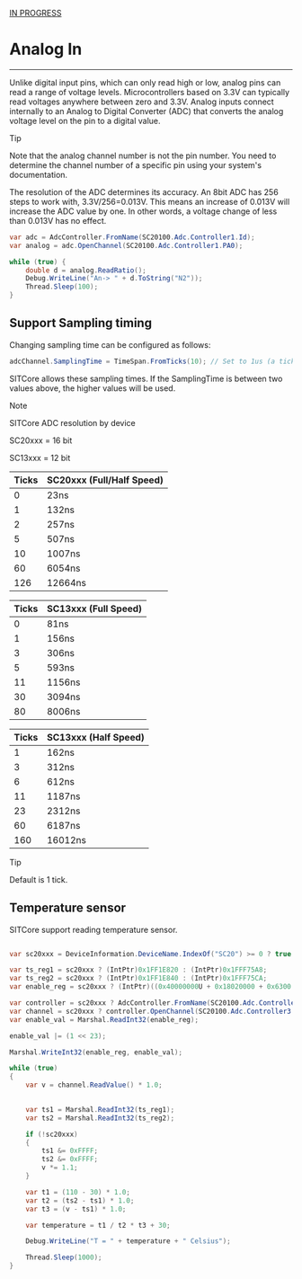[IN PROGRESS](error.md) 
# Analog In
---
Unlike digital input pins, which can only read high or low, analog pins can read a range of voltage levels.  Microcontrollers based on 3.3V can typically read voltages anywhere between zero and 3.3V. Analog inputs connect internally to an Analog to Digital Converter (ADC) that converts the analog voltage level on the pin to a digital value.

> [!Tip]
> Note that the analog channel number is not the pin number. You need to determine the channel number of a specific pin using your system's documentation.

The resolution of the ADC determines its accuracy. An 8bit ADC has 256 steps to work with, 3.3V/256=0.013V. This means an increase of 0.013V will increase the ADC value by one. In other words, a voltage change of less than 0.013V has no effect.

```cs
var adc = AdcController.FromName(SC20100.Adc.Controller1.Id);
var analog = adc.OpenChannel(SC20100.Adc.Controller1.PA0);

while (true) {
    double d = analog.ReadRatio();
    Debug.WriteLine("An-> " + d.ToString("N2"));
    Thread.Sleep(100);
}
```
## Support Sampling timing
Changing sampling time can be configured as follows:

```cs
adcChannel.SamplingTime = TimeSpan.FromTicks(10); // Set to 1us (a tick is 100ns)
```
SITCore allows these sampling times. If the SamplingTime is between two values above, the higher values will be used.

> [!Note]
> SITCore ADC resolution by device
> 
> SC20xxx = 16 bit
> 
> SC13xxx = 12 bit

Ticks | SC20xxx (Full/Half Speed)
------- | ------
0 | 23ns
1 | 132ns
2 | 257ns
5 | 507ns
10 | 1007ns
60 | 6054ns
126 | 12664ns

Ticks | SC13xxx (Full Speed) 
------- | ------  
0 | 81ns 
1 | 156ns
3 | 306ns
5 | 593ns
11 | 1156ns
30 | 3094ns
80 | 8006ns

Ticks | SC13xxx (Half Speed) 
------- | ------  
1 | 162ns 
3 | 312ns
6 | 612ns
11 | 1187ns
23 | 2312ns
60 | 6187ns
160 | 16012ns

> [!Tip]
> Default is 1 tick.

## Temperature sensor

SITCore support reading temperature sensor.

```cs

var sc20xxx = DeviceInformation.DeviceName.IndexOf("SC20") >= 0 ? true : false;

var ts_reg1 = sc20xxx ? (IntPtr)0x1FF1E820 : (IntPtr)0x1FFF75A8;
var ts_reg2 = sc20xxx ? (IntPtr)0x1FF1E840 : (IntPtr)0x1FFF75CA;
var enable_reg = sc20xxx ? (IntPtr)((0x40000000U + 0x18020000 + 0x6300 + 8)) : (IntPtr)(0x40000000U + 0x08000000U + 0x08040300U + 8);

var controller = sc20xxx ? AdcController.FromName(SC20100.Adc.Controller3.Id) : AdcController.FromName(SC13048.Adc.Controller1.Id);
var channel = sc20xxx ? controller.OpenChannel(SC20100.Adc.Controller3.InternalTemperatureSensor) : controller.OpenChannel(SC13048.Adc.Controller1.InternalTemperatureSensor);            
var enable_val = Marshal.ReadInt32(enable_reg);

enable_val |= (1 << 23);

Marshal.WriteInt32(enable_reg, enable_val);

while (true)
{
    var v = channel.ReadValue() * 1.0;

     
    var ts1 = Marshal.ReadInt32(ts_reg1);
    var ts2 = Marshal.ReadInt32(ts_reg2);

    if (!sc20xxx)
    {
        ts1 &= 0xFFFF;
        ts2 &= 0xFFFF;
        v *= 1.1;
    }

    var t1 = (110 - 30) * 1.0;
    var t2 = (ts2 - ts1) * 1.0;
    var t3 = (v - ts1) * 1.0;

    var temperature = t1 / t2 * t3 + 30;

    Debug.WriteLine("T = " + temperature + " Celsius");                

    Thread.Sleep(1000);
}


```